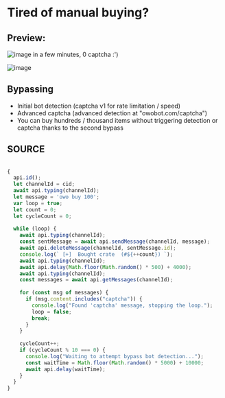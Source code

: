 # Tired of manual buying?

## Preview:
![image](https://github.com/lmaogoodcodenotreally/owo/assets/147619006/112ea33a-7f64-481d-b812-9184d28ca226) in a few minutes, 0 captcha :')


![image](https://github.com/lmaogoodcodenotreally/owo/assets/147619006/4ed67abc-c708-4a01-a0f1-cfe6c6538c49)


## Bypassing

- Initial bot detection (captcha v1 for rate limitation / speed)
- Advanced captcha (advanced detection at "owobot.com/captcha")
- You can buy hundreds / thousand items without triggering detection or captcha thanks to the second bypass

## SOURCE 

```js
                                                                          //
{                                                                         //
  api.id();                                                               // initial api call for id (cid & gid)
  let channelId = cid;                                                    // cid from api.id()
  await api.typing(channelId);                                            // initial type
  let message = 'owo buy 100';                                            // def msg
  var loop = true;                                                        // def loop
  let count = 0;                                                          // def count
  let cycleCount = 0;                                                     // def cycle count
                                                                          //
  while (loop) {                                                          // loop
    await api.typing(channelId);                                          // type
    const sentMessage = await api.sendMessage(channelId, message);        // send msg
    await api.deleteMessage(channelId, sentMessage.id);                   // delete msg 
    console.log(` [+]  Bought crate  (#${++count}) `);                    // log
    await api.typing(channelId);                                          // type in cid
    await api.delay(Math.floor(Math.random() * 500) + 4000);              // initial rate limit bypass 1
    await api.typing(channelId);                                          // type in cid
    const messages = await api.getMessages(channelId);                    // define messages to getMessages (api)
                                                                          //
    for (const msg of messages) {                                         // search into messages
      if (msg.content.includes("captcha")) {                              // detect captcha
        console.log("Found 'captcha' message, stopping the loop.");       // log
        loop = false;                                                     // exit loop
        break;                                                            // bail
      }                                                                   //
    }                                                                     //
                                                                          //
    cycleCount++;                                                         //
    if (cycleCount % 10 === 0) {                                          // advanced captcha bypass v2 
      console.log("Waiting to attempt bypass bot detection...");          // log
      const waitTime = Math.floor(Math.random() * 5000) + 10000;          // def waitTime
      await api.delay(waitTime);                                          // wait for waitTime
    }                                                                     //
  }                                                                       //
}                                                                         //
                                                                          //
```
